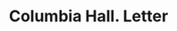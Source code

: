 ---
doi: 10.7916/D8J97JH3
date_other: '1870'
date_other_textual: 1870-1879
form: correspondence
genre:
- Letters (correspondence)
name:
- Columbia Hall
object_in_context_url: https://biggert.cul.columbia.edu/items/view/ave_biggert_00927
subject_hierarchical_geographic:
- Lebanon Springs, New York, United States
subject_name:
- Columbia Hall
title: Columbia Hall. Letter
sort_title: Columbia Hall. Letter
call_number: ave_biggert_00927
coordinates:
- 42.46388888888889,-73.3963888888889
pid: ave_biggert_00927
identifiers: ave_biggert_00927
permalink: /biggert/ave_biggert_00927/
layout: iiif-image-page
---